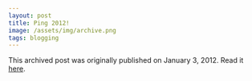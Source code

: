 ```yaml
---
layout: post
title: Ping 2012!
image: /assets/img/archive.png
tags: blogging
---
```

This archived post was originally published on January 3, 2012. Read it [here](/alex.ciobanu.org/indexfaa1.html).
